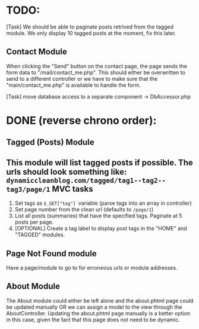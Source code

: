TODO:
=====

[Task] We should be able to paginate posts retrived from the tagged module.
       We only display 10 tagged posts at the moment, fix this later.


Contact Module
---------------

When clicking the "Send" button on the contact page, the page sends
the form data to "/mail/contact_me.php". This should either be
overwritten to send to a different controller or we have to make
sure that the "main/contact_me.php" is available to handle the form.

[Task] move database access to a separate component -> DbAccessor.php



DONE (reverse chrono order):
============================

Tagged (Posts) Module
---------------------

This module will list tagged posts if possible.
The urls should look something like:
`dynamiccleanblog.com/tagged/tag1--tag2--tag3/page/1`
MVC tasks
---------
1. Set tags as `$_GET["tag"] `variable (parse tags into an array in controller)
2. Set page number from the clean url (defaults to `/page/1`)
3. List all posts (summaries) that have the specified tags.
   Paginate at 5 posts per page.
4. [OPTIONAL] Create a tag label to display post tags in the "HOME" and "TAGGED" modules.



Page Not Found module
----------------------
Have a page/module to go to for erroneous urls or module addresses.



About Module
-------------
The About module could either be left alone and the about.phtml page
could be updated manually OR we can assign a model to the view through
the AboutController.
Updating the about.phtml page manually is a better option in this case,
given the fact that this page does not need to be dynamic.